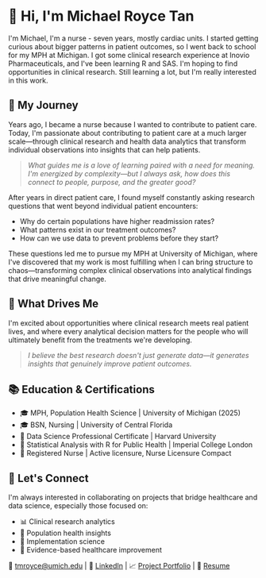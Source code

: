 # 👋 Hi, I'm Michael Royce Tan

I'm Michael, I'm a nurse - seven years, mostly cardiac units. I started getting curious about bigger patterns in patient outcomes, so I went back to school for my MPH at Michigan. I got some clinical research experience at Inovio Pharmaceuticals, and I've been learning R and SAS. I'm hoping to find opportunities in clinical research. Still learning a lot, but I'm really interested in this work.


## 🔬 My Journey

Years ago, I became a nurse because I wanted to contribute to patient care. Today, I'm passionate about contributing to patient care at a much larger scale—through clinical research and health data analytics that transform individual observations into insights that can help patients.

> _What guides me is a love of learning paired with a need for meaning. I'm energized by complexity—but I always ask, how does this connect to people, purpose, and the greater good?_

After years in direct patient care, I found myself constantly asking research questions that went beyond individual patient encounters:

- Why do certain populations have higher readmission rates?
- What patterns exist in our treatment outcomes?
- How can we use data to prevent problems before they start?

These questions led me to pursue my MPH at University of Michigan, where I've discovered that my work is most fulfilling when I can bring structure to chaos—transforming complex clinical observations into analytical findings that drive meaningful change.


## 🎯 What Drives Me
I'm excited about opportunities where clinical research meets real patient lives, and where every analytical decision matters for the people who will ultimately benefit from the treatments we're developing.

> _I believe the best research doesn't just generate data—it generates insights that genuinely improve patient outcomes._


## 📚 Education & Certifications

- 🎓 MPH, Population Health Science | University of Michigan (2025)
- 🎓 BSN, Nursing | University of Central Florida
- 📜 Data Science Professional Certificate | Harvard University
- 📜 Statistical Analysis with R for Public Health | Imperial College London
- 🏥 Registered Nurse | Active licensure, Nurse Licensure Compact


## 🤝 Let's Connect
I'm always interested in collaborating on projects that bridge healthcare and data science, especially those focused on:

- 📊 Clinical research analytics
- 🏥 Population health insights
- 🔬 Implementation science
- 👥 Evidence-based healthcare improvement

📧 [tmroyce@umich.edu](mailto:tmroyce@umich.edu) | 💼 [LinkedIn](https://www.linkedin.com/in/tmroyce/) | 📈 [Project Portfolio](https://github.com/tmroyce/tmroyce-projects) | 📄 [Resume](https://github.com/tmroyce/tmroyce-projects/blob/main/resume-mrt.pdf)
